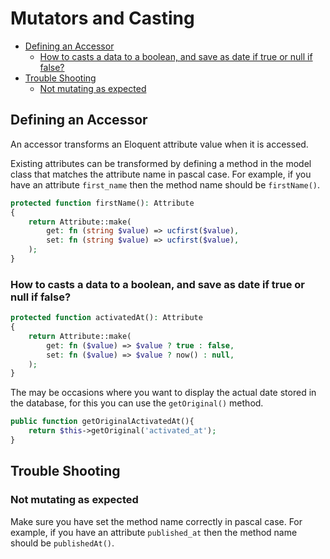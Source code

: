 # Mutators and Casting

- [Defining an Accessor](#defining-an-accessor)
  - [How to casts a data to a boolean, and save as date if true or null if false?](#how-to-casts-a-data-to-a-boolean-and-save-as-date-if-true-or-null-if-false)
- [Trouble Shooting](#trouble-shooting)
  - [Not mutating as expected](#not-mutating-as-expected)



## Defining an Accessor

An accessor transforms an Eloquent attribute value when it is accessed. 

Existing attributes can be transformed by defining a method in the model class that matches the
attribute name in pascal case.  For example, if you have an attribute `first_name` then the method
name should be `firstName()`.

```php
protected function firstName(): Attribute
{
    return Attribute::make(
        get: fn (string $value) => ucfirst($value),
        set: fn (string $value) => ucfirst($value),
    );
}
```

### How to casts a data to a boolean, and save as date if true or null if false?

```php
protected function activatedAt(): Attribute
{
    return Attribute::make(
        get: fn ($value) => $value ? true : false,
        set: fn ($value) => $value ? now() : null,
    );
}
```

The may be occasions where you want to display the actual date stored in the database, for this
you can use the `getOriginal()` method.

```php
public function getOriginalActivatedAt(){
    return $this->getOriginal('activated_at');
}
```



## Trouble Shooting


### Not mutating as expected

Make sure you have set the method name correctly in pascal case.  For example, if you have an
attribute `published_at` then the method name should be `publishedAt()`.





